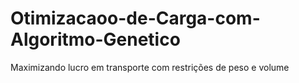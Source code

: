 # Otimizacaoo-de-Carga-com-Algoritmo-Genetico
Maximizando lucro em transporte com restrições de peso e volume

